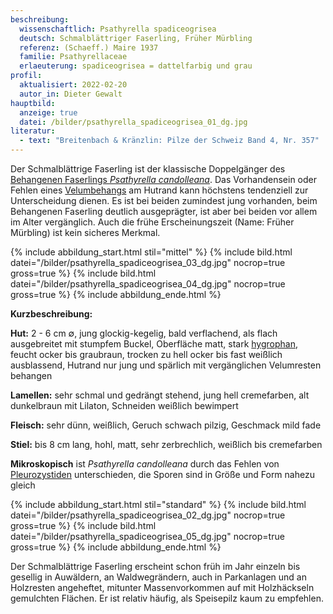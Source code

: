 ```yaml
---
beschreibung:
  wissenschaftlich: Psathyrella spadiceogrisea
  deutsch: Schmalblättriger Faserling, Früher Mürbling
  referenz: (Schaeff.) Maire 1937
  familie: Psathyrellaceae
  erlaeuterung: spadiceogrisea = dattelfarbig und grau
profil:
  aktualisiert: 2022-02-20
  autor_in: Dieter Gewalt
hauptbild:
  anzeige: true
  datei: /bilder/psathyrella_spadiceogrisea_01_dg.jpg
literatur:
  - text: "Breitenbach & Kränzlin: Pilze der Schweiz Band 4, Nr. 357"
---
```

Der Schmalblättrige Faserling ist der klassische Doppelgänger des [Behangenen Faserlings *Psathyrella candolleana*](/pilze/psathyrella-candolleana-behangener-faserling). Das Vorhandensein oder Fehlen eines [Velumbehangs](Velum "Glossar") am Hutrand kann höchstens tendenziell zur Unterscheidung dienen. Es ist bei beiden zumindest jung vorhanden, beim Behangenen Faserling deutlich ausgeprägter, ist  aber bei beiden vor allem im  Alter vergänglich. Auch die frühe Erscheinungszeit (Name: Früher Mürbling) ist kein sicheres Merkmal.

{% include abbildung_start.html stil="mittel" %}
{% include bild.html datei="/bilder/psathyrella_spadiceogrisea_03_dg.jpg" nocrop=true gross=true %}
{% include bild.html datei="/bilder/psathyrella_spadiceogrisea_04_dg.jpg" nocrop=true gross=true %}
{% include abbildung_ende.html %}

**Kurzbeschreibung:**

**Hut:** 2 - 6 cm ∅, jung glockig-kegelig, bald verflachend, als flach ausgebreitet mit stumpfem Buckel, Oberfläche matt, stark [hygrophan](hygrophan "Glossar"), feucht ocker bis graubraun, trocken zu hell ocker bis fast weißlich ausblassend, Hutrand nur jung und spärlich mit vergänglichen Velumresten behangen

**Lamellen:** sehr schmal und gedrängt stehend, jung hell cremefarben, alt dunkelbraun mit Lilaton, Schneiden weißlich bewimpert

**Fleisch:** sehr dünn, weißlich, Geruch schwach pilzig, Geschmack mild fade

**Stiel:** bis 8 cm lang, hohl, matt, sehr zerbrechlich, weißlich bis cremefarben

**Mikroskopisch** ist *Psathyrella candolleana* durch das Fehlen von [Pleurozystiden](Pleurozystiden "Glossar") unterschieden, die Sporen sind in Größe und Form nahezu gleich

{% include abbildung_start.html stil="standard" %}
{% include bild.html datei="/bilder/psathyrella_spadiceogrisea_02_dg.jpg" nocrop=true gross=true %}
{% include bild.html datei="/bilder/psathyrella_spadiceogrisea_05_dg.jpg" nocrop=true gross=true %}
{% include abbildung_ende.html %}

Der Schmalblättrige Faserling erscheint schon früh im Jahr einzeln bis gesellig in Auwäldern, an Waldwegrändern, auch in Parkanlagen und an Holzresten angeheftet, mitunter Massenvorkommen auf mit Holzhäckseln gemulchten Flächen. Er ist relativ häufig, als Speisepilz kaum zu empfehlen.